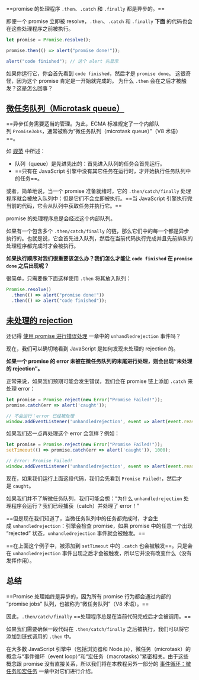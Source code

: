 ==promise 的处理程序 `.then`、`.catch` 和 `.finally` 都是异步的。==

即便一个 promise 立即被 resolve，`.then`、`.catch` 和 `.finally` **下面** 的代码也会在这些处理程序之前被执行。

```js
let promise = Promise.resolve();

promise.then(() => alert("promise done!"));

alert("code finished"); // 这个 alert 先显示
```

如果你运行它，你会首先看到 `code finished`，然后才是 `promise done`。
这很奇怪，因为这个 promise 肯定是一开始就完成的。
为什么 `.then` 会在之后才被触发？这是怎么回事？

## [微任务队列（Microtask queue）](https://zh.javascript.info/microtask-queue#wei-ren-wu-dui-lie-microtaskqueue)

==异步任务需要适当的管理。为此，ECMA 标准规定了一个内部队列 `PromiseJobs`，通常被称为“微任务队列（microtask queue）”（V8 术语）==。

如 [规范](https://tc39.github.io/ecma262/#sec-jobs-and-job-queues) 中所述：

- 队列（queue）是先进先出的：首先进入队列的任务会首先运行。
- ==只有在 JavaScript 引擎中没有其它任务在运行时，才开始执行任务队列中的任务==。

或者，简单地说，当一个 promise 准备就绪时，它的 `.then/catch/finally` 处理程序就会被放入队列中：但是它们不会立即被执行。==当 JavaScript 引擎执行完当前的代码，它会从队列中获取任务并执行它。==

promise 的处理程序总是会经过这个内部队列。

如果有一个包含多个 `.then/catch/finally` 的链，那么它们中的每一个都是异步执行的。也就是说，它会首先进入队列，然后在当前代码执行完成并且先前排队的处理程序都完成时才会被执行。

**如果执行顺序对我们很重要该怎么办？我们怎么才能让 `code finished` 在 `promise done` 之后出现呢？**

很简单，只需要像下面这样使用 `.then` 将其放入队列：

```js
Promise.resolve()
  .then(() => alert("promise done!"))
  .then(() => alert("code finished"));
```

## [未处理的 rejection](https://zh.javascript.info/microtask-queue#wei-chu-li-de-rejection)

还记得 [使用 promise 进行错误处理](https://zh.javascript.info/promise-error-handling) 一章中的 `unhandledrejection` 事件吗？

现在，我们可以确切地看到 JavaScript 是如何发现未处理的 rejection 的。

**如果一个 promise 的 error 未被在微任务队列的末尾进行处理，则会出现“未处理的 rejection”。**

正常来说，如果我们预期可能会发生错误，我们会在 promise 链上添加 `.catch` 来处理 error：
```js
let promise = Promise.reject(new Error("Promise Failed!"));
promise.catch(err => alert('caught'));

// 不会运行：error 已经被处理
window.addEventListener('unhandledrejection', event => alert(event.reason));
```

如果我们迟一点再处理这个 error 会怎样？例如：

```js
let promise = Promise.reject(new Error("Promise Failed!"));
setTimeout(() => promise.catch(err => alert('caught')), 1000);

// Error: Promise Failed!
window.addEventListener('unhandledrejection', event => alert(event.reason));
```

现在，如果我们运行上面这段代码，我们会先看到 `Promise Failed!`，然后才是 `caught`。

如果我们并不了解微任务队列，我们可能会想：“为什么 `unhandledrejection` 处理程序会运行？我们已经捕获（catch）并处理了 error！”

==但是现在我们知道了，当微任务队列中的任务都完成时，才会生成 `unhandledrejection`：引擎会检查 promise，如果 promise 中的任意一个出现 “rejected” 状态，`unhandledrejection` 事件就会被触发。==

==在上面这个例子中，被添加到 `setTimeout` 中的 `.catch` 也会被触发==。只是会在 `unhandledrejection` 事件出现之后才会被触发，所以它并没有改变什么（没有发挥作用）。
## 总结
==Promise 处理始终是异步的，因为所有 promise 行为都会通过内部的 “promise jobs” 队列，也被称为“微任务队列”（V8 术语）。==

因此，`.then/catch/finally` ==处理程序总是在当前代码完成后才会被调用。==

如果我们需要确保一段代码在 `.then/catch/finally` 之后被执行，我们可以将它添加到链式调用的 `.then` 中。

在大多数 JavaScript 引擎中（包括浏览器和 Node.js），微任务（microtask）的概念与“事件循环（event loop）”和“宏任务（macrotasks）”紧密相关。由于这些概念跟 promise 没有直接关系，所以我们将在本教程另外一部分的 [事件循环：微任务和宏任务](https://zh.javascript.info/event-loop) 一章中对它们进行介绍。
